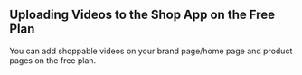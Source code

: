 ## Uploading Videos to the Shop App on the Free Plan

You can add shoppable videos on your brand page/home page and product pages on the free plan.
